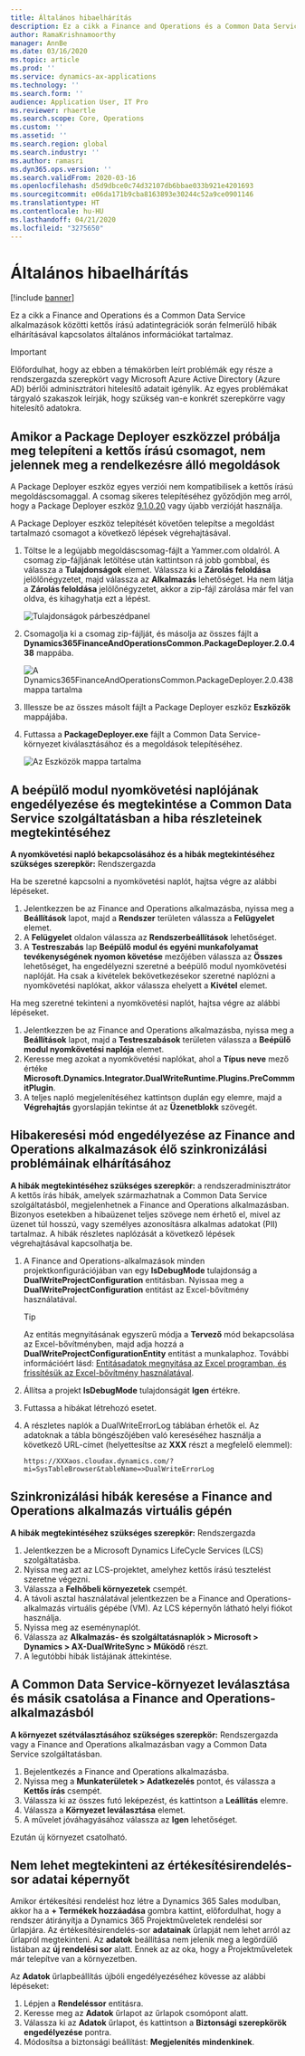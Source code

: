 ```yaml
---
title: Általános hibaelhárítás
description: Ez a cikk a Finance and Operations és a Common Data Service alkalmazások közötti kettős írású adatintegrációk során felmerülő hibák elhárításával kapcsolatos általános információkat tartalmaz.
author: RamaKrishnamoorthy
manager: AnnBe
ms.date: 03/16/2020
ms.topic: article
ms.prod: ''
ms.service: dynamics-ax-applications
ms.technology: ''
ms.search.form: ''
audience: Application User, IT Pro
ms.reviewer: rhaertle
ms.search.scope: Core, Operations
ms.custom: ''
ms.assetid: ''
ms.search.region: global
ms.search.industry: ''
ms.author: ramasri
ms.dyn365.ops.version: ''
ms.search.validFrom: 2020-03-16
ms.openlocfilehash: d5d9dbce0c74d32107db6bbae033b921e4201693
ms.sourcegitcommit: e06da171b9cba8163893e30244c52a9ce0901146
ms.translationtype: HT
ms.contentlocale: hu-HU
ms.lasthandoff: 04/21/2020
ms.locfileid: "3275650"
---
```

# <a name="general-troubleshooting"></a>Általános hibaelhárítás

[!include [banner](../../includes/banner.md)]



Ez a cikk a Finance and Operations és a Common Data Service alkalmazások közötti kettős írású adatintegrációk során felmerülő hibák elhárításával kapcsolatos általános információkat tartalmaz.

> [!IMPORTANT]
> Előfordulhat, hogy az ebben a témakörben leírt problémák egy része a rendszergazda szerepkört vagy Microsoft Azure Active Directory (Azure AD) bérlői adminisztrátori hitelesítő adatait igénylik. Az egyes problémákat tárgyaló szakaszok leírják, hogy szükség van-e konkrét szerepkörre vagy hitelesítő adatokra.

## <a name="when-you-try-to-install-the-dual-write-package-by-using-the-package-deployer-tool-no-available-solutions-are-shown"></a>Amikor a Package Deployer eszközzel próbálja meg telepíteni a kettős írású csomagot, nem jelennek meg a rendelkezésre álló megoldások

A Package Deployer eszköz egyes verziói nem kompatibilisek a kettős írású megoldáscsomaggal. A csomag sikeres telepítéséhez győződjön meg arról, hogy a Package Deployer eszköz [9.1.0.20](https://www.nuget.org/packages/Microsoft.CrmSdk.XrmTooling.PackageDeployment.Wpf/9.1.0.20) vagy újabb verzióját használja.

A Package Deployer eszköz telepítését követően telepítse a megoldást tartalmazó csomagot a következő lépések végrehajtásával.

1. Töltse le a legújabb megoldáscsomag-fájlt a Yammer.com oldalról. A csomag zip-fájljának letöltése után kattintson rá jobb gombbal, és válassza a **Tulajdonságok** elemet. Válassza ki a **Zárolás feloldása** jelölőnégyzetet, majd válassza az **Alkalmazás** lehetőséget. Ha nem látja a **Zárolás feloldása** jelölőnégyzetet, akkor a zip-fájl zárolása már fel van oldva, és kihagyhatja ezt a lépést.

    ![Tulajdonságok párbeszédpanel](media/unblock_option.png)

2. Csomagolja ki a csomag zip-fájlját, és másolja az összes fájlt a **Dynamics365FinanceAndOperationsCommon.PackageDeployer.2.0.438** mappába.

    ![A Dynamics365FinanceAndOperationsCommon.PackageDeployer.2.0.438 mappa tartalma](media/extract_package.png)

3. Illessze be az összes másolt fájlt a Package Deployer eszköz **Eszközök** mappájába. 
4. Futtassa a **PackageDeployer.exe** fájlt a Common Data Service-környezet kiválasztásához és a megoldások telepítéséhez.

    ![Az Eszközök mappa tartalma](media/paste_copied_files.png)

## <a name="enable-and-view-the-plug-in-trace-log-in-common-data-service-to-view-error-details"></a>A beépülő modul nyomkövetési naplójának engedélyezése és megtekintése a Common Data Service szolgáltatásban a hiba részleteinek megtekintéséhez

**A nyomkövetési napló bekapcsolásához és a hibák megtekintéséhez szükséges szerepkör:** Rendszergazda

Ha be szeretné kapcsolni a nyomkövetési naplót, hajtsa végre az alábbi lépéseket.

1. Jelentkezzen be az Finance and Operations alkalmazásba, nyissa meg a **Beállítások** lapot, majd a **Rendszer** területen válassza a **Felügyelet** elemet.
2. A **Felügyelet** oldalon válassza az **Rendszerbeállítások** lehetőséget.
3. A **Testreszabás** lap **Beépülő modul és egyéni munkafolyamat tevékenységének nyomon követése** mezőjében válassza az **Összes** lehetőséget, ha engedélyezni szeretné a beépülő modul nyomkövetési naplóját. Ha csak a kivételek bekövetkezésekor szeretné naplózni a nyomkövetési naplókat, akkor válassza ehelyett a **Kivétel** elemet.


Ha meg szeretné tekinteni a nyomkövetési naplót, hajtsa végre az alábbi lépéseket.

1. Jelentkezzen be az Finance and Operations alkalmazásba, nyissa meg a **Beállítások** lapot, majd a **Testreszabások** területen válassza a **Beépülő modul nyomkövetési naplója** elemet.
2. Keresse meg azokat a nyomkövetési naplókat, ahol a **Típus neve** mező értéke **Microsoft.Dynamics.Integrator.DualWriteRuntime.Plugins.PreCommmitPlugin**.
3. A teljes napló megjelenítéséhez kattintson duplán egy elemre, majd a **Végrehajtás** gyorslapján tekintse át az **Üzenetblokk** szövegét.

## <a name="enable-debug-mode-to-troubleshoot-live-synchronization-issues-in-finance-and-operations-apps"></a>Hibakeresési mód engedélyezése az Finance and Operations alkalmazások élő szinkronizálási problémáinak elhárításához

**A hibák megtekintéséhez szükséges szerepkör:** a rendszeradminisztrátor A kettős írás hibák, amelyek származhatnak a Common Data Service szolgáltatásból, megjelenhetnek a Finance and Operations alkalmazásban. Bizonyos esetekben a hibaüzenet teljes szövege nem érhető el, mivel az üzenet túl hosszú, vagy személyes azonosításra alkalmas adatokat (PII) tartalmaz. A hibák részletes naplózását a következő lépések végrehajtásával kapcsolhatja be.

1. A Finance and Operations-alkalmazások minden projektkonfigurációjában van egy **IsDebugMode** tulajdonság a **DualWriteProjectConfiguration** entitásban. Nyissaa meg a **DualWriteProjectConfiguration** entitást az Excel-bővítmény használatával.

    > [!TIP]
    > Az entitás megnyitásának egyszerű módja a **Tervező** mód bekapcsolása az Excel-bővítményben, majd adja hozzá a **DualWriteProjectConfigurationEntity** entitást a munkalaphoz. További információért lásd: [Entitásadatok megnyitása az Excel programban, és frissítésük az Excel-bővítmény használatával](../../office-integration/use-excel-add-in.md).

2. Állítsa a projekt **IsDebugMode** tulajdonságát **Igen** értékre.
3. Futtassa a hibákat létrehozó esetet.
4. A részletes naplók a DualWriteErrorLog táblában érhetők el. Az adatoknak a tábla böngészőjében való kereséséhez használja a következő URL-címet (helyettesítse az **XXX** részt a megfelelő elemmel):

    `https://XXXaos.cloudax.dynamics.com/?mi=SysTableBrowser&tableName=>DualWriteErrorLog`

## <a name="check-synchronization-errors-on-the-virtual-machine-for-the-finance-and-operations-app"></a>Szinkronizálási hibák keresése a Finance and Operations alkalmazás virtuális gépén

**A hibák megtekintéséhez szükséges szerepkör:** Rendszergazda

1. Jelentkezzen be a Microsoft Dynamics LifeCycle Services (LCS) szolgáltatásba.
2. Nyissa meg azt az LCS-projektet, amelyhez kettős írású tesztelést szeretne végezni.
3. Válassza a **Felhőbeli környezetek** csempét.
4. A távoli asztal használatával jelentkezzen be a Finance and Operations-alkalmazás virtuális gépébe (VM). Az LCS képernyőn látható helyi fiókot használja.
5. Nyissa meg az eseménynaplót.
6. Válassza az **Alkalmazás- és szolgáltatásnaplók \> Microsoft \> Dynamics \> AX-DualWriteSync \> Működő** részt.
7. A legutóbbi hibák listájának áttekintése.

## <a name="unlink-and-link-another-common-data-service-environment-from-a-finance-and-operations-app"></a>A Common Data Service-környezet leválasztása és másik csatolása a Finance and Operations-alkalmazásból

**A környezet szétválasztásához szükséges szerepkör:** Rendszergazda vagy a Finance and Operations alkalmazásban vagy a Common Data Service szolgáltatásban.

1. Bejelentkezés a Finance and Operations alkalmazásba.
2. Nyissa meg a **Munkaterületek \> Adatkezelés** pontot, és válassza a **Kettős írás** csempét.
3. Válassza ki az összes futó leképezést, és kattintson a **Leállítás** elemre.
4. Válassza a **Környezet leválasztása** elemet.
5. A művelet jóváhagyásához válassza az **Igen** lehetőséget.

Ezután új környezet csatolható.

## <a name="unable-to-view-the-sales-order-line-information-form"></a>Nem lehet megtekinteni az értékesítésirendelés-sor adatai képernyőt 

Amikor értékesítési rendelést hoz létre a Dynamics 365 Sales modulban, akkor ha a **+ Termékek hozzáadása** gombra kattint, előfordulhat, hogy a rendszer átirányítja a Dynamics 365 Projektműveletek rendelési sor űrlapjára. Az értékesítésirendelés-sor **adatainak** űrlapját nem lehet arról az űrlapról megtekinteni. Az **adatok** beállítása nem jelenik meg a legördülő listában az **új rendelési sor** alatt. Ennek az az oka, hogy a Projektműveletek már telepítve van a környezetben.

Az **Adatok** űrlapbeállítás újbóli engedélyezéséhez kövesse az alábbi lépéseket:
1. Lépjen a **Rendeléssor** entitásra.
2. Keresse meg az **Adatok** űrlapot az űrlapok csomópont alatt. 
3. Válassza ki az **Adatok** űrlapot, és kattintson a **Biztonsági szerepkörök engedélyezése** pontra. 
4. Módosítsa a biztonsági beállítást: **Megjelenítés mindenkinek**.
